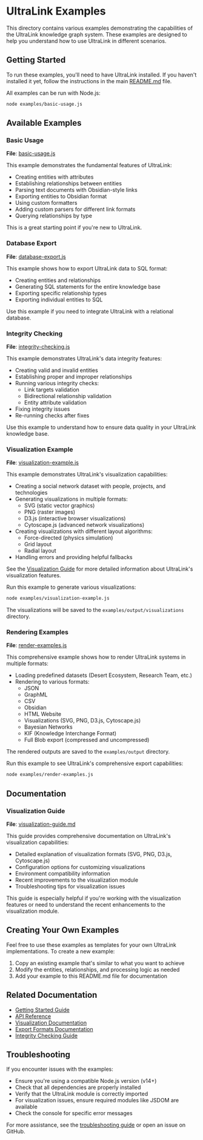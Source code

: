# UltraLink Examples

This directory contains various examples demonstrating the capabilities of the UltraLink knowledge graph system. These examples are designed to help you understand how to use UltraLink in different scenarios.

## Getting Started

To run these examples, you'll need to have UltraLink installed. If you haven't installed it yet, follow the instructions in the main [README.md](../README.md) file.

All examples can be run with Node.js:

```bash
node examples/basic-usage.js
```

## Available Examples

### Basic Usage

**File**: [basic-usage.js](./basic-usage.js)

This example demonstrates the fundamental features of UltraLink:
- Creating entities with attributes
- Establishing relationships between entities
- Parsing text documents with Obsidian-style links
- Exporting entities to Obsidian format
- Using custom formatters
- Adding custom parsers for different link formats
- Querying relationships by type

This is a great starting point if you're new to UltraLink.

### Database Export

**File**: [database-export.js](./database-export.js)

This example shows how to export UltraLink data to SQL format:
- Creating entities and relationships
- Generating SQL statements for the entire knowledge base
- Exporting specific relationship types
- Exporting individual entities to SQL

Use this example if you need to integrate UltraLink with a relational database.

### Integrity Checking

**File**: [integrity-checking.js](./integrity-checking.js)

This example demonstrates UltraLink's data integrity features:
- Creating valid and invalid entities
- Establishing proper and improper relationships
- Running various integrity checks:
  - Link targets validation
  - Bidirectional relationship validation
  - Entity attribute validation
- Fixing integrity issues
- Re-running checks after fixes

Use this example to understand how to ensure data quality in your UltraLink knowledge base.

### Visualization Example

**File**: [visualization-example.js](./visualization-example.js)

This example demonstrates UltraLink's visualization capabilities:
- Creating a social network dataset with people, projects, and technologies
- Generating visualizations in multiple formats:
  - SVG (static vector graphics)
  - PNG (raster images)
  - D3.js (interactive browser visualizations)
  - Cytoscape.js (advanced network visualizations)
- Creating visualizations with different layout algorithms:
  - Force-directed (physics simulation)
  - Grid layout
  - Radial layout
- Handling errors and providing helpful fallbacks

See the [Visualization Guide](./visualization-guide.md) for more detailed information about UltraLink's visualization features.

Run this example to generate various visualizations:

```bash
node examples/visualization-example.js
```

The visualizations will be saved to the `examples/output/visualizations` directory.

### Rendering Examples

**File**: [render-examples.js](./render-examples.js)

This comprehensive example shows how to render UltraLink systems in multiple formats:
- Loading predefined datasets (Desert Ecosystem, Research Team, etc.)
- Rendering to various formats:
  - JSON
  - GraphML
  - CSV
  - Obsidian
  - HTML Website
  - Visualizations (SVG, PNG, D3.js, Cytoscape.js)
  - Bayesian Networks
  - KIF (Knowledge Interchange Format)
  - Full Blob export (compressed and uncompressed)

The rendered outputs are saved to the `examples/output` directory.

Run this example to see UltraLink's comprehensive export capabilities:

```bash
node examples/render-examples.js
```

## Documentation

### Visualization Guide

**File**: [visualization-guide.md](./visualization-guide.md)

This guide provides comprehensive documentation on UltraLink's visualization capabilities:
- Detailed explanation of visualization formats (SVG, PNG, D3.js, Cytoscape.js)
- Configuration options for customizing visualizations
- Environment compatibility information
- Recent improvements to the visualization module
- Troubleshooting tips for visualization issues

This guide is especially helpful if you're working with the visualization features or need to understand the recent enhancements to the visualization module.

## Creating Your Own Examples

Feel free to use these examples as templates for your own UltraLink implementations. To create a new example:

1. Copy an existing example that's similar to what you want to achieve
2. Modify the entities, relationships, and processing logic as needed
3. Add your example to this README.md file for documentation

## Related Documentation

- [Getting Started Guide](../docs/getting-started.md)
- [API Reference](../docs/api/README.md)
- [Visualization Documentation](../docs/reference/visualization.md)
- [Export Formats Documentation](../docs/formats/README.md)
- [Integrity Checking Guide](../docs/guides/integrity-checking.md)

## Troubleshooting

If you encounter issues with the examples:

- Ensure you're using a compatible Node.js version (v14+)
- Check that all dependencies are properly installed
- Verify that the UltraLink module is correctly imported
- For visualization issues, ensure required modules like JSDOM are available
- Check the console for specific error messages

For more assistance, see the [troubleshooting guide](../docs/troubleshooting/README.md) or open an issue on GitHub. 